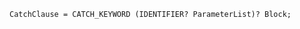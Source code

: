 <!-- This file is generated automatically by infrastructure scripts. Please don't edit by hand. -->

```{ .ebnf .slang-ebnf #CatchClause }
CatchClause = CATCH_KEYWORD (IDENTIFIER? ParameterList)? Block;
```
